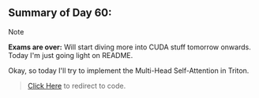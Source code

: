 ## Summary of Day 60:

> [!Note]
>**Exams are over:** Will start diving more into CUDA stuff tomorrow onwards. Today I'm just going light on README.

Okay, so today I'll try to implement the Multi-Head Self-Attention in Triton.

> [Click Here](./MHA.py) to redirect to code.